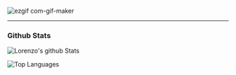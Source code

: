 ![ezgif com-gif-maker](https://user-images.githubusercontent.com/23013638/117701173-3625fe80-b1c7-11eb-8dbc-8bca0529fbce.gif)

___

### Github Stats

![Lorenzo's github Stats](https://github-readme-stats.vercel.app/api?username=lorenzomagni&theme=material-palenight)

![Top Languages](https://github-readme-stats.vercel.app/api/top-langs/?username=lorenzomagni&theme=dark)

